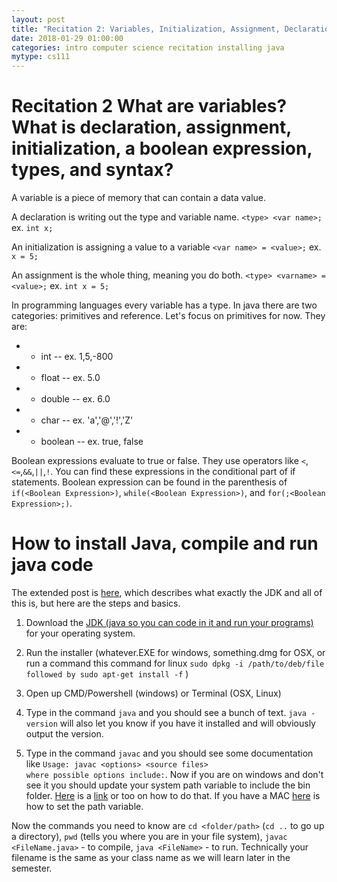 ```yaml
---
layout: post
title: "Recitation 2: Variables, Initialization, Assignment, Declaration, Boolean Expressions, installing and running java programs"
date: 2018-01-29 01:00:00
categories: intro computer science recitation installing java
mytype: cs111
---
```


# Recitation 2 What are variables? What is declaration, assignment, initialization, a boolean expression, types, and syntax?

A variable is a piece of memory that can contain a data value.

A declaration is writing out the type and variable name. `<type> <var name>;` ex. `int x;`

An initialization is assigning a value to a variable `<var name> = <value>;` ex. `x = 5;`

An assignment is the whole thing, meaning you do both. `<type> <varname> = <value>;` ex. `int x = 5;`

In programming languages every variable has a type. In java there are two categories: primitives and reference. Let's focus on primitives for now. They are:

* * int  -- ex. 1,5,-800
* * float -- ex. 5.0
* * double -- ex. 6.0
* * char -- ex. 'a','@','!','Z'
* * boolean -- ex. true, false

Boolean expressions evaluate to true or false. They use operators like `<`,`<=`,`&&`,`||`,`!`. You can find these expressions in the conditional part of if statements. Boolean expression can be found in the parenthesis of `if(<Boolean Expression>)`, `while(<Boolean Expression>)`, and `for(;<Boolean Expression>;)`. 

# How to install Java, compile and run java code
The extended post is [here](http://bhargavtarpara.com/Installing-Java-Understanding-JDK-JRE-JVM-JAVA_HOME), which describes what exactly the JDK and all of this is, but here are the steps and basics.

1. Download the [JDK (java so you can code in it and run your programs)](http://www.oracle.com/technetwork/java/javase/downloads/jdk9-downloads-3848520.html) for your operating system.

2. Run the installer (whatever.EXE for windows, something.dmg for OSX, or run a command this command for linux `sudo dpkg -i /path/to/deb/file followed by sudo apt-get install -f` )

3. Open up CMD/Powershell (windows) or Terminal (OSX, Linux)

4. Type in the command `java` and you should see a bunch of text. `java -version` will also let you know if you have it installed and will obviously output the version.

5. Type in the command `javac` and you should see some documentation like `Usage: javac <options> <source files>                                     where possible options include:`. Now if you are on windows and don't see it you should update your system path variable to include the bin folder. [Here](https://stackoverflow.com/questions/32241179/setting-up-enviromental-variables-in-windows-10-to-use-java-and-javac) is a [link](https://javatutorial.net/set-java-home-windows-10) or too on how to do that. If you have a MAC [here](http://www.sajeconsultants.com/how-to-set-java_home-on-mac-os-x/) is how to set the path variable.

Now the commands you need to know are `cd <folder/path>` (`cd ..` to go up a directory), `pwd` (tells you where you are in your file system), `javac <FileName.java>` - to compile, `java <FileName>` - to run. Technically your filename is the same as your class name as we will learn later in the semester. 